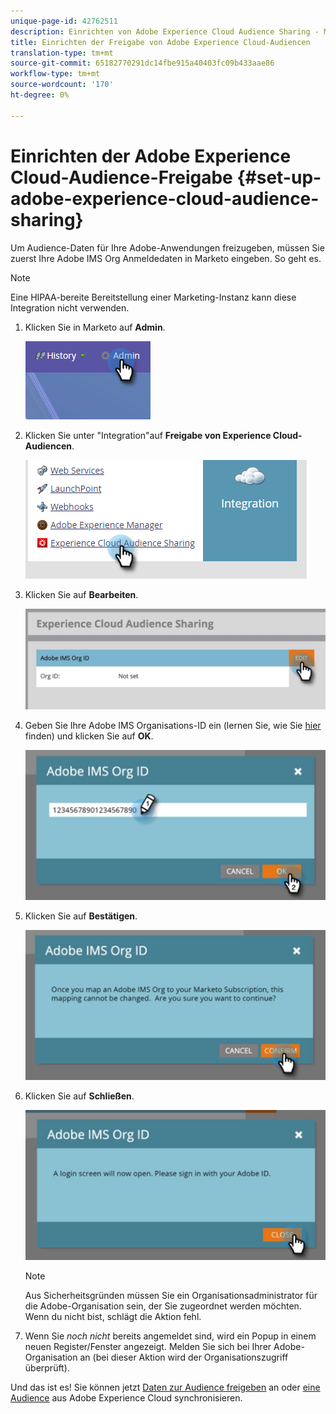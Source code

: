 ```yaml
---
unique-page-id: 42762511
description: Einrichten von Adobe Experience Cloud Audience Sharing - Marketing Docs - Produktdokumentation
title: Einrichten der Freigabe von Adobe Experience Cloud-Audiencen
translation-type: tm+mt
source-git-commit: 65182770291dc14fbe915a40403fc09b433aae86
workflow-type: tm+mt
source-wordcount: '170'
ht-degree: 0%

---
```



# Einrichten der Adobe Experience Cloud-Audience-Freigabe {#set-up-adobe-experience-cloud-audience-sharing}

Um Audience-Daten für Ihre Adobe-Anwendungen freizugeben, müssen Sie zuerst Ihre Adobe IMS Org Anmeldedaten in Marketo eingeben. So geht es.

>[!NOTE]
>
>Eine HIPAA-bereite Bereitstellung einer Marketing-Instanz kann diese Integration nicht verwenden.

1. Klicken Sie in Marketo auf **Admin**.

   ![](assets/one-2.png)

1. Klicken Sie unter &quot;Integration&quot;auf **Freigabe von Experience Cloud-Audiencen**.

   ![](assets/two-2.png)

1. Klicken Sie auf **Bearbeiten**.

   ![](assets/three-2.png)

1. Geben Sie Ihre Adobe IMS Organisations-ID ein (lernen Sie, wie Sie [hier](https://docs.adobe.com/content/help/en/control-panel/using/faq.html) finden) und klicken Sie auf **OK**.

   ![](assets/four-2.png)

1. Klicken Sie auf **Bestätigen**.

   ![](assets/five-1.png)

1. Klicken Sie auf **Schließen**.

   ![](assets/six-2.png)

   >[!NOTE]
   >
   >Aus Sicherheitsgründen müssen Sie ein Organisationsadministrator für die Adobe-Organisation sein, der Sie zugeordnet werden möchten. Wenn du nicht bist, schlägt die Aktion fehl.

1. Wenn Sie _noch nicht_ bereits angemeldet sind, wird ein Popup in einem neuen Register/Fenster angezeigt. Melden Sie sich bei Ihrer Adobe-Organisation an (bei dieser Aktion wird der Organisationszugriff überprüft).

Und das ist es! Sie können jetzt [Daten zur Audience freigeben](/help/marketo/product-docs/core-marketo-concepts/smart-lists-and-static-lists/static-lists/send-a-list-to-adobe-experience-cloud.md) an oder [eine Audience](/help/marketo/product-docs/core-marketo-concepts/miscellaneous/sync-an-audience-from-adobe-experience-cloud.md) aus Adobe Experience Cloud synchronisieren.

